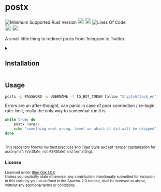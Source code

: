 # postx
![Minimum Supported Rust Version](https://img.shields.io/badge/nightly-1.85+-ab6000.svg)
[<img alt="crates.io" src="https://img.shields.io/crates/v/postx.svg?color=fc8d62&logo=rust" height="20" style=flat-square>](https://crates.io/crates/postx)
[<img alt="docs.rs" src="https://img.shields.io/badge/docs.rs-66c2a5?style=for-the-badge&labelColor=555555&logo=docs.rs&style=flat-square" height="20">](https://docs.rs/postx)
![Lines Of Code](https://img.shields.io/badge/LoC-402-lightblue)
<br>
[<img alt="ci errors" src="https://img.shields.io/github/actions/workflow/status/valeratrades/postx/errors.yml?branch=master&style=for-the-badge&style=flat-square&label=errors&labelColor=420d09" height="20">](https://github.com/valeratrades/postx/actions?query=branch%3Amaster) <!--NB: Won't find it if repo is private-->
[<img alt="ci warnings" src="https://img.shields.io/github/actions/workflow/status/valeratrades/postx/warnings.yml?branch=master&style=for-the-badge&style=flat-square&label=warnings&labelColor=d16002" height="20">](https://github.com/valeratrades/postx/actions?query=branch%3Amaster) <!--NB: Won't find it if repo is private-->

A small little thing to redirect posts from Telegram to Twitter.

<!-- markdownlint-disable -->
<details>
  <summary>
    <h2>Installation</h2>
  </summary>
	<pre>
		<code class="language-sh">nix build</code></pre>
</details>
<!-- markdownlint-restore -->

## Usage
```sh
postx -p PASSWORD -u USERNAME -t TG_BOT_TOKEN follow "CryptoAttack_en"
```

Errors are an after-thought, can panic in case of poor connection / re-login rate-limit, really the only way to somewhat run it is
```sh
while true; do
	postx <args>
	echo "something went wrong, tweet on which it did will be skipped"
done
```
		

<br>

<sup>
	This repository follows <a href="https://github.com/valeratrades/.github/tree/master/best_practices">my best practices</a> and <a href="https://github.com/tigerbeetle/tigerbeetle/blob/main/docs/TIGER_STYLE.md">Tiger Style</a> (except "proper capitalization for acronyms": (VsrState, not VSRState) and formatting).
</sup>
	

#### License

<sup>
	Licensed under <a href="LICENSE">Blue Oak 1.0.0</a>
</sup>

<br>

<sub>
	Unless you explicitly state otherwise, any contribution intentionally submitted
for inclusion in this crate by you, as defined in the Apache-2.0 license, shall
be licensed as above, without any additional terms or conditions.
</sub>
	

